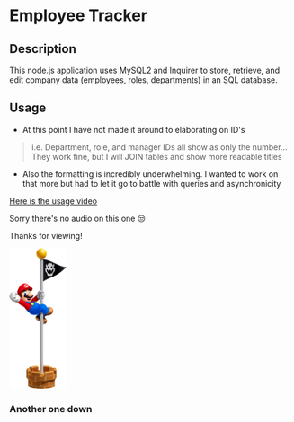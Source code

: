 # Employee Tracker

## Description 

This node.js application uses MySQL2 and Inquirer to store, retrieve, and edit company data (employees, roles, departments) in an SQL database. 

## Usage

- At this point I have not made it around to elaborating on ID's
> i.e. Department, role, and manager IDs all show as only the number... They work fine, but I will JOIN tables and show more readable titles 

- Also the formatting is incredibly underwhelming. I wanted to work on that more but had to let it go to battle with queries and asynchronicity

[Here is the usage video](https://its-jefe.github.io/videos/)

Sorry there's no audio on this one 😒

Thanks for viewing!


<img src="https://raw.githubusercontent.com/its-jefe/image-hosting/main/goal-pole.png" width="20%">

### Another one down
